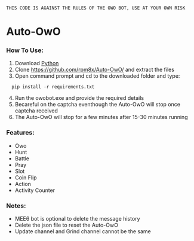 `THIS CODE IS AGAINST THE RULES OF THE OWO BOT, USE AT YOUR OWN RISK`
# Auto-OwO

### __How To Use:__
1. Download [Python](https://www.python.org/downloads/) 
2. Clone https://github.com/rpm8x/Auto-OwO/ and extract the files
3. Open command prompt and cd to the downloaded folder and type:

``` 
  pip install -r requirements.txt
```

4. Run the owobot.exe and provide the required details
5. Becareful on the captcha eventhough the Auto-OwO will stop once captcha received
6. The Auto-OwO will stop for a few minutes after 15-30 minutes running

### __Features:__
* Owo
* Hunt
* Battle
* Pray
* Slot
* Coin Flip
* Action
* Activity Counter

### __Notes:__
* MEE6 bot is optional to delete the message history
* Delete the json file to reset the Auto-OwO
* Update channel and Grind channel cannot be the same

